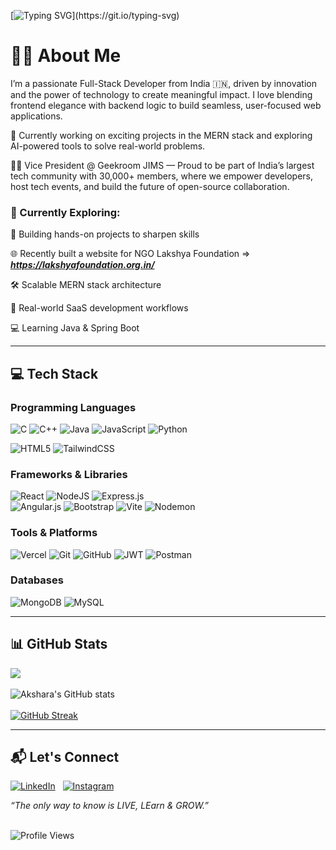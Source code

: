 [![Typing SVG](https://readme-typing-svg.demolab.com?font=Fira+Code&size=16&duration=4000&pause=1000&center=true&vCenter=true&hCenter=true&width=500&lines=ERROR+4%3A04+SLEEP+NOT+FOUND;while(!(succeed+%3D+try()));;import+caffeine+as+fuel)](https://git.io/typing-svg)


# 👩‍💻 About Me
I’m a passionate Full-Stack Developer from India 🇮🇳, driven by innovation and the power of technology to create meaningful impact. I love blending frontend elegance with backend logic to build seamless, user-focused web applications.

🚀 Currently working on exciting projects in the MERN stack and exploring AI-powered tools to solve real-world problems.

👩‍💻 Vice President @ Geekroom JIMS — Proud to be part of India’s largest tech community with 30,000+ members, where we empower developers, host tech events, and build the future of open-source collaboration.

### 💭 Currently Exploring:
🧩 Building hands-on projects to sharpen skills

🌐 Recently built a website for NGO Lakshya Foundation => ***https://lakshyafoundation.org.in/***

🛠️ Scalable MERN stack architecture

💼 Real-world SaaS development workflows

💻 Learning Java & Spring Boot 

---

## 💻 Tech Stack

### Programming Languages
![C](https://img.shields.io/badge/c-%2300599C.svg?style=for-the-badge&logo=c&logoColor=white) 
![C++](https://img.shields.io/badge/c++-%2300599C.svg?style=for-the-badge&logo=c%2B%2B&logoColor=white) 
![Java](https://img.shields.io/badge/java-%23ED8B00.svg?style=for-the-badge&logo=openjdk&logoColor=white) 
![JavaScript](https://img.shields.io/badge/javascript-%23323330.svg?style=for-the-badge&logo=javascript&logoColor=%23F7DF1E) 
![Python](https://img.shields.io/badge/python-3670A0?style=for-the-badge&logo=python&logoColor=ffdd54)

![HTML5](https://img.shields.io/badge/html5-%23E34F26.svg?style=for-the-badge&logo=html5&logoColor=white) 
![TailwindCSS](https://img.shields.io/badge/tailwindcss-%2338B2AC.svg?style=for-the-badge&logo=tailwind-css&logoColor=white) 

### Frameworks & Libraries
![React](https://img.shields.io/badge/-React-61DAFB?logo=react&logoColor=white&style=for-the-badge) 
![NodeJS](https://img.shields.io/badge/node.js-6DA55F?style=for-the-badge&logo=node.js&logoColor=white) 
![Express.js](https://img.shields.io/badge/express.js-%23404d59.svg?style=for-the-badge&logo=express&logoColor=%2361DAFB)  
![Angular.js](https://img.shields.io/badge/angular.js-%23E23237.svg?style=flat-square&logo=angularjs&logoColor=white)
![Bootstrap](https://img.shields.io/badge/bootstrap-%238511FA.svg?style=flat-square&logo=bootstrap&logoColor=white)
![Vite](https://img.shields.io/badge/-Vite-646CFF?logo=vite&logoColor=white&style=for-the-badge) 
![Nodemon](https://img.shields.io/badge/NODEMON-%23323330.svg?style=for-the-badge&logo=nodemon&logoColor=%BBDEAD) 

### Tools & Platforms
![Vercel](https://img.shields.io/badge/vercel-%23000000.svg?style=flat-square&logo=vercel&logoColor=white)
![Git](https://img.shields.io/badge/git-%23F05033.svg?style=for-the-badge&logo=git&logoColor=white) 
![GitHub](https://img.shields.io/badge/github-%23121011.svg?style=for-the-badge&logo=github&logoColor=white)
![JWT](https://img.shields.io/badge/JWT-black?style=for-the-badge&logo=JSON%20web%20tokens) 
![Postman](https://img.shields.io/badge/Postman-FF6C37?style=flat-square&logo=postman&logoColor=white)

### Databases
![MongoDB](https://img.shields.io/badge/MongoDB-%234ea94b.svg?style=flat-square&logo=mongodb&logoColor=white)
![MySQL](https://img.shields.io/badge/mysql-4479A1.svg?style=flat-square&logo=mysql&logoColor=white)

---

## 📊 GitHub Stats

![](https://github-readme-stats.vercel.app/api/top-langs/?username=akshara0973&theme=dark&hide_border=false&include_all_commits=true&count_private=false&layout=compact)<br/><br/>
![Akshara's GitHub stats](https://github-readme-stats.vercel.app/api?username=akshara0973&show_icons=true&theme=radical)<br/><br/>
[![GitHub Streak](https://streak-stats.demolab.com?user=akshara0973&theme=dark&hide_border=false)](https://git.io/streak-stats)


---

## 📬 Let's Connect

[![LinkedIn](https://img.shields.io/badge/LinkedIn-Akshara%20Sharma-%230077B5.svg?style=for-the-badge&logo=linkedin&logoColor=white)](https://www.linkedin.com/in/akshara-sharma-928b44232/)
&nbsp;
[![Instagram](https://img.shields.io/badge/@akshara__sharma9-%23E4405F.svg?style=for-the-badge&logo=instagram&logoColor=white)](https://www.instagram.com/akshara__sharma9)





*“The only way to know is LIVE, LEarn & GROW.”*</br></br>

![Profile Views](https://komarev.com/ghpvc/?username=akshara0973&color=blue)
